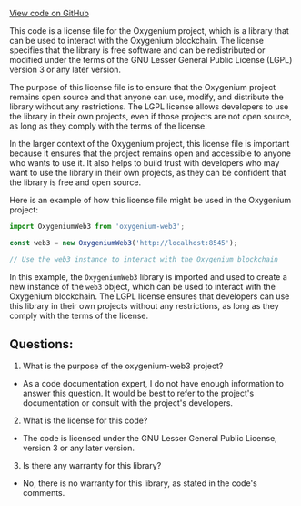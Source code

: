 [View code on GitHub](https://github.com/oxygenium/oxygenium-web3/packages/web3/configs/header.js)

This code is a license file for the Oxygenium project, which is a library that can be used to interact with the Oxygenium blockchain. The license specifies that the library is free software and can be redistributed or modified under the terms of the GNU Lesser General Public License (LGPL) version 3 or any later version. 

The purpose of this license file is to ensure that the Oxygenium project remains open source and that anyone can use, modify, and distribute the library without any restrictions. The LGPL license allows developers to use the library in their own projects, even if those projects are not open source, as long as they comply with the terms of the license. 

In the larger context of the Oxygenium project, this license file is important because it ensures that the project remains open and accessible to anyone who wants to use it. It also helps to build trust with developers who may want to use the library in their own projects, as they can be confident that the library is free and open source. 

Here is an example of how this license file might be used in the Oxygenium project:

```javascript
import OxygeniumWeb3 from 'oxygenium-web3';

const web3 = new OxygeniumWeb3('http://localhost:8545');

// Use the web3 instance to interact with the Oxygenium blockchain
```

In this example, the `OxygeniumWeb3` library is imported and used to create a new instance of the `web3` object, which can be used to interact with the Oxygenium blockchain. The LGPL license ensures that developers can use this library in their own projects without any restrictions, as long as they comply with the terms of the license.
## Questions: 
 1. What is the purpose of the oxygenium-web3 project?
- As a code documentation expert, I do not have enough information to answer this question. It would be best to refer to the project's documentation or consult with the project's developers.

2. What is the license for this code?
- The code is licensed under the GNU Lesser General Public License, version 3 or any later version.

3. Is there any warranty for this library?
- No, there is no warranty for this library, as stated in the code's comments.